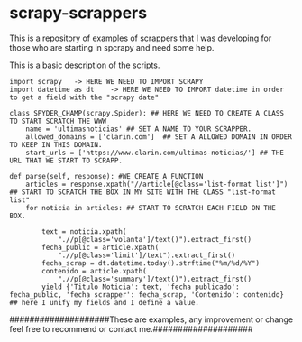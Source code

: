 # scrapy-scrappers
This is a repository of examples of scrappers that I was developing for those who are starting in spcrapy and need some help.


This is a basic description of the scripts.



    import scrapy   -> HERE WE NEED TO IMPORT SCRAPY
    import datetime as dt    -> HERE WE NEED TO IMPORT datetime in order to get a field with the "scrapy date"

    class SPYDER_CHAMP(scrapy.Spider): ## HERE WE NEED TO CREATE A CLASS TO START SCRATCH THE WWW
        name = 'ultimasnoticias' ## SET A NAME TO YOUR SCRAPPER.
        allowed_domains = ['clarin.com']  ## SET A ALLOWED DOMAIN IN ORDER TO KEEP IN THIS DOMAIN.
        start_urls = ['https://www.clarin.com/ultimas-noticias/'] ## THE URL THAT WE START TO SCRAPP. 

    def parse(self, response): #WE CREATE A FUNCTION
        articles = response.xpath("//article[@class='list-format list']") ## START TO SCRATCH THE BOX IN MY SITE WITH THE CLASS "list-format list"
        for noticia in articles: ## START TO SCRATCH EACH FIELD ON THE BOX.
        
            text = noticia.xpath(
                ".//p[@class='volanta']/text()").extract_first()
            fecha_public = article.xpath(
                ".//p[@class='limit']/text").extract_first()
            fecha_scrap = dt.datetime.today().strftime("%m/%d/%Y")
            contenido = article.xpath(
                ".//p[@class='summary']/text()").extract_first()
            yield {'Titulo Noticia': text, 'fecha publicado': fecha_public, 'fecha scrapper': fecha_scrap, 'Contenido': contenido} ## here I unify my fields and I define a value.
            
            
####################These are examples, any improvement or change feel free to recommend or contact me.####################
